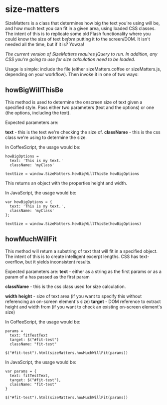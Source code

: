 # size-matters
SizeMatters is a class that determines how big the text you're using will be, and how much text you can fit in a given area, using loaded CSS classes. The intent of this is to replicate some old Flash functionality where you could know the size of text *before* putting it to the screen/DOM. It isn't needed all the time, but if it is? Yowza!

*The current version of SizeMatters requires jQuery to run. In addition, any CSS you're going to use for size calculation need to be loaded.*

Usage is simple: include the file (either sizeMatters.coffee or sizeMatters.js, depending on your workflow). Then invoke it in one of two ways:

## howBigWillThisBe
This method is used to determine the onscreen size of text given a specified style. Pass either two parameters (text and the options) or one (the options, including the text).

Expected parameters are:

**text** - this is the text we're checking the size of.
**className** - this is the css class we're using to determine the size.

In CoffeeScript, the usage would be:
```
howBigOptions =
  text: 'This is my text.'
  className: 'myClass'

textSize = window.SizeMatters.howBigWillThisBe howBigOptions
```

This returns an object with the properties height and width.

In JavaScript, the usage would be:
```
var howBigOptions = {
  text: 'This is my text.',
  className: 'myClass'
};

textSize = window.SizeMatters.howBigWillThisBe(howBigOptions)
```

## howMuchWillFit
This method will return a substring of text that will fit in a specified object. The intent of this is to create intelligent excerpt lengths. CSS has text-overflow, but it yields inconsistent results.

Expected parameters are:
  **text** -  either as a string as the first params or as a param of a has passed as the first param

  **className** - this is the css class used for size calculation.

  **width**
  **height** - size of text area (if you want to specify this without referencing an on-screen element's size)
  **target** - DOM reference to extract height and width from (if you want to check an existing on-screen element's size)

In CoffeeScript, the usage would be:
```
params =
  text: fitTestText
  target: $("#fit-test")
  className: "fit-test"

$("#fit-test").html(sizeMatters.howMuchWillFit(params))
```

In JavaScript, the usage would be:
```
var params = {
  text: fitTestText,
  target: $("#fit-test"),
  className: "fit-test"
}

$("#fit-test").html(sizeMatters.howMuchWillFit(params))
```
